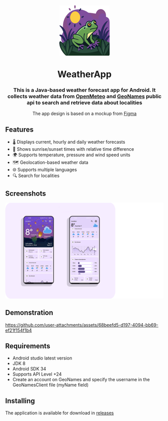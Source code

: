 <a name="readme-top"></a>
<br />
<div align="center">
    <a href="https://github.com/Wemaka/WeatherApp">
        <img src="assets/main_logo.png" alt="Logo" width="160" height="160" style="text-align: center;">
    </a>

<h1 align="center">WeatherApp</h1>

<div>
        <h3 align="center">This is a Java-based weather forecast app for Android. It collects weather data from 
<a href="https://open-meteo.com/">OpenMeteo</a> and <a href="https://www.geonames.org/">GeoNames</a> public api
            to search and retrieve data about localities</h3>
</div>

<p align="center">
The app design is based on a mockup from <a href="https://www.figma.com/community/file/1249443729401540968/google-weather-app-redesign">Figma</a>
</p>

</div>

## Features

- 🌡 Displays current, hourly and daily weather forecasts
- 🌅 Shows sunrise/sunset times with relative time difference
- 🌍 Supports temperature, pressure and wind speed units
- 🗺 Geolocation-based weather data
- 🌐 Supports multiple languages
- 🔍 Search for localities

## Screenshots

<p align="center"><img src="assets/main_image_app.png"  alt="Screenshots app"/></p>

## Demonstration

https://github.com/user-attachments/assets/68beefd5-d197-4094-bb69-ef21f154f1b4

## Requirements

- Android studio latest version
- JDK 8
- Android SDK 34
- Supports API Level +24
- Create an account on GeoNames and specify the username in the GeoNamesClient file (myName field)

## Installing

The application is available for download in <a href="https://github.com/Wemaka/WeatherApp/releases">releases</a>
